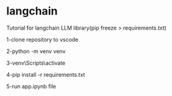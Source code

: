 # langchain
Tutorial for langchain LLM library(pip freeze > requirements.txt)

1-clone repository to vscode

2-python -m venv venv

3-venv\Scripts\activate

4-pip install -r requirements.txt

5-run app.ipynb file